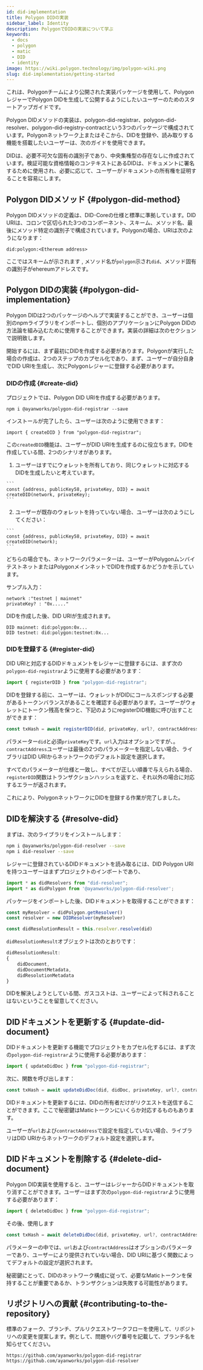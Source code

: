 ```yaml
---
id: did-implementation
title: Polygon DIDの実装
sidebar_label: Identity
description: PolygonでDIDの実装について学ぶ
keywords:
  - docs
  - polygon
  - matic
  - DID
  - identity
image: https://wiki.polygon.technology/img/polygon-wiki.png
slug: did-implementation/getting-started
---
```


これは、Polygonチームにより公開された実装パッケージを使用して、PolygonレジャーでPolygon DIDを生成して公開するようにしたいユーザーのためのスタートアップガイドです。

Polygon DIDメソッドの実装は、polygon-did-registrar、polygon-did-resolver、polygon-did-registry-contractという3つのパッケージで構成されています。Polygonネットワーク上またはそこから、DIDを登録や、読み取りする機能を搭載したいユーザーは、次のガイドを使用できます。

DIDは、必要不可欠な固有の識別子であり、中央集権型の存在なしに作成されています。検証可能な資格情報のコンテキストにあるDIDは、ドキュメントに署名するために使用され、必要に応じて、ユーザーがドキュメントの所有権を証明することを容易にします。

## Polygon DIDメソッド {#polygon-did-method}

Polygon DIDメソッドの定義は、DID-Coreの仕様と標準に準拠しています。DID URIは、コロンで区切られた3つのコンポーネント、スキーム、メソッド名、最後にメソッド特定の識別子で構成されています。Polygonの場合、URIは次のようになります：

```
did:polygon:<Ethereum address>
```

ここではスキームが示されます , メソッド名が`polygon`示され`did`、メソッド固有の識別子がehereumアドレスです。

## Polygon DIDの実装 {#polygon-did-implementation}

Polygon DIDは2つのパッケージのヘルプで実装することができ、ユーザーは個別のnpmライブラリをインポートし、個別のアプリケーションにPolygon DIDの方法論を組み込むために使用することができます。実装の詳細は次のセクションで説明致します。

開始するには、まず最初にDIDを作成する必要があります。Polygonが実行した場合の作成は、2つのステップのカプセル化であり、まず、ユーザーが自分自身でDID URIを生成し、次にPolygonレジャーに登録する必要があります。

### DIDの作成 {#create-did}

プロジェクトでは、Polygon DID URIを作成する必要があります。

```
npm i @ayanworks/polygon-did-registrar --save
```

インストールが完了したら、ユーザーは次のように使用できます：

```
import { createDID } from "polygon-did-registrar";
```

この`createdDID`機能は、ユーザーがDID URIを生成するのに役立ちます。DIDを作成している間、2つのシナリオがあります。

  1. ユーザーはすでにウォレットを所有しており、同じウォレットに対応するDIDを生成したいと考えています。

    ```
    const {address, publicKey58, privateKey, DID} = await createDID(network, privateKey);
    ```

  2. ユーザーが既存のウォレットを持っていない場合、ユーザーは次のようにしてください：

    ```
    const {address, publicKey58, privateKey, DID} = await createDID(network);
    ```

どちらの場合でも、ネットワークパラメーターは、ユーザーがPolygonムンバイテストネットまたはPolygonメインネットでDIDを作成するかどうかを示しています。

サンプル入力：

```
network :"testnet | mainnet"
privateKey? : "0x....."
```

DIDを作成した後、DID URIが生成されます。

```
DID mainnet: did:polygon:0x...
DID testnet: did:polygon:testnet:0x...
```

### DIDを登録する {#register-did}

DID URIと対応するDIDドキュメントをレジャーに登録するには、まず次の`polygon-did-registrar`ように使用する必要があります：

```js
import { registerDID } from "polygon-did-registrar";
```

DIDを登録する前に、ユーザーは、ウォレットがDIDにコールスポンジする必要があるトークンバランスがあることを確認する必要があります。ユーザーがウォレットにトークン残高を保つと、下記のようにregisterDID機能に呼び出すことができます：

```js
const txHash = await registerDID(did, privateKey, url?, contractAddress?);
```

パラメーター`did`と必須`privateKey`です。`url`入力はオプションですが、。`contractAddress`ユーザーは最後の2つのパラメーターを指定しない場合、ライブラリはDID URIからネットワークのデフォルト設定を選択します。

すべてのパラメーターが仕様と一致し、すべてが正しい順番で与えられる場合、`registerDID`関数はトランザクションハッシュを返すと、それ以外の場合に対応するエラーが返されます。

これにより、PolygonネットワークにDIDを登録する作業が完了しました。

## DIDを解決する {#resolve-did}

まずは、次のライブラリをインストールします：

```bash
npm i @ayanworks/polygon-did-resolver --save
npm i did-resolver --save
```

レジャーに登録されているDIDドキュメントを読み取るには、DID Polygon URIを持つユーザーはまずプロジェクトのインポートであり、

```js
import * as didResolvers from "did-resolver";
import * as didPolygon from '@ayanworks/polygon-did-resolver';
```

パッケージをインポートした後、DIDドキュメントを取得することができます：

```js
const myResolver = didPolygon.getResolver()
const resolver = new DIDResolver(myResolver)

const didResolutionResult = this.resolver.resolve(did)
```

`didResolutionResult`オブジェクトは次のとおりです：

```js
didResolutionResult:
{
    didDocument,
    didDocumentMetadata,
    didResolutionMetadata
}
```

DIDを解決しようとしている間、ガスコストは、ユーザーによって科されることはないということを留意してください。

## DIDドキュメントを更新する {#update-did-document}

DIDドキュメントを更新する機能でプロジェクトをカプセル化するには、まず次の`polygon-did-registrar`ように使用する必要があります：

```js
import { updateDidDoc } from "polygon-did-registrar";
```

次に、関数を呼び出します：

```js
const txHash = await updateDidDoc(did, didDoc, privateKey, url?, contractAddress?);
```

DIDドキュメントを更新するには、DIDの所有者だけがリクエストを送信することができます。ここで秘密鍵はMaticトークンにいくらか対応するものもあります。

ユーザーが`url`および`contractAddress`で設定を指定していない場合、ライブラリはDID URIからネットワークのデフォルト設定を選択します。

## DIDドキュメントを削除する {#delete-did-document}

Polygon DID実装を使用すると、ユーザーはレジャーからDIDドキュメントを取り消すことができます。ユーザーはまず次の`polygon-did-registrar`ように使用する必要があります：

```js
import { deleteDidDoc } from "polygon-did-registrar";
```

その後、使用します

```js
const txHash = await deleteDidDoc(did, privateKey, url?, contractAddress?);
```

パラメーターの中では、`url`および`contractAddress`はオプションのパラメーターであり、ユーザーにより提供されていない場合、DID URIに基づく関数によってデフォルトの設定が選択されます。

秘密鍵にとって、DIDのネットワーク構成に従って、必要なMaticトークンを保持することが重要であるか、トランザクションは失敗する可能性があります。

## リポジトリへの貢献 {#contributing-to-the-repository}

標準のフォーク、ブランチ、プルリクエストワークフローを使用して、リポジトリへの変更を提案します。例として、問題やバグ番号を記載して、ブランチ名を知らせてください。

```
https://github.com/ayanworks/polygon-did-registrar
https://github.com/ayanworks/polygon-did-resolver
```
